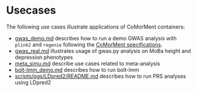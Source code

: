 # Usecases

The following use cases illustrate applications of CoMorMent containers:

* [gwas_demo.md](./gwas_demo.md) describes how to run a demo GWAS analysis with ``plink2`` and ``regenie`` following the [CoMorMent specifications](./../specifications/README.md).
* [gwas_real.md](./gwas_real.md) illustrates usage of gwas.py analysis on MoBa height and depression phenotypes
* [meta_simu.md](./meta_simu.md) describe use cases related to meta-analysis
* [bolt-lmm_demo.md](./bolt-lmm_demo.md) describes how to run bolt-lmm
* [scripts/pgs/LDpred2/README.md](./../scripts/pgs/LDpred2/README.md) describes how to run PRS analyses using LDpred2
